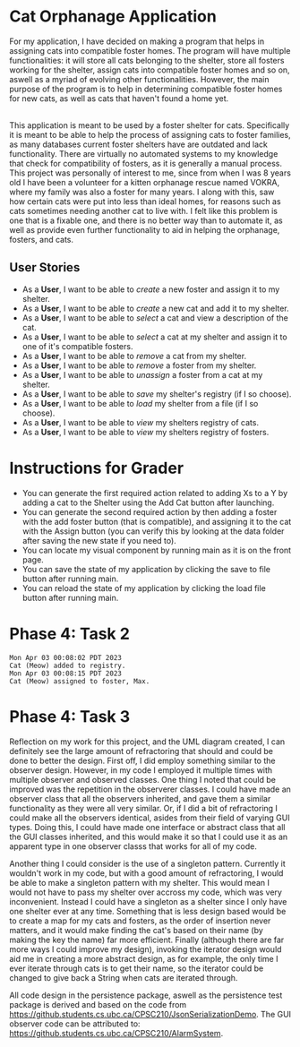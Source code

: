 # Cat Orphanage Application
For my application, I have decided on making a program that helps in assigning cats into compatible
foster homes. The program will have multiple functionalities: it will store all cats belonging to the shelter,
store all fosters working for the shelter, assign cats into compatible foster homes and so on, aswell as a myriad of
evolving other functionalities. However, the main purpose of the program is to help in determining compatible
foster homes for new cats, as well as cats that haven't found a home yet.

<br>
This application is meant to be used by a foster shelter for cats. Specifically it is meant to be able to help the 
process of assigning cats to foster families, as many databases current foster shelters have are outdated and lack
functionality. There are virtually no automated systems to my knowledge that check for compatibility of fosters,
as it is generally a manual process. This project was personally of interest to me, since from when I was 8 years old I 
have been a volunteer for a kitten orphanage rescue named VOKRA, where my family was also a foster for many years.
I along with this, saw how certain cats were put into less than ideal homes, for reasons such as cats sometimes needing
another cat to live with. I felt like this problem is one that is a fixable one, and there is no better way than
to automate it, as well as provide even further functionality to aid in helping the orphanage, fosters, and cats.

## User Stories

* As a **User**, I want to be able to *create* a new foster and assign it to my shelter.
* As a **User**, I want to be able to *create* a new cat and add it to my shelter.
* As a **User**, I want to be able to *select* a cat and view a description of the cat.
* As a **User**, I want to be able to *select* a cat at my shelter and assign it to one of it's compatible fosters.
* As a **User**, I want to be able to *remove* a cat from my shelter.
* As a **User**, I want to be able to *remove* a foster from my shelter.
* As a **User**, I want to be able to *unassign* a foster from a cat at my shelter.
* As a **User**, I want to be able to *save* my shelter's registry (if I so choose).
* As a **User**, I want to be able to *load* my shelter from a file (if I so choose).
* As a **User**, I want to be able to *view* my shelters registry of cats.
* As a **User**, I want to be able to *view* my shelters registry of fosters.

# Instructions for Grader

- You can generate the first required action related to adding Xs to a Y by adding a 
cat to the Shelter using the Add Cat button after launching.
- You can generate the second required action by then adding a foster with the add foster button (that is compatible),
and assigning it to the cat with the Assign button
  (you can verify this by looking at the data folder after saving the new state if you need to).
- You can locate my visual component by running main as it is on the front page.
- You can save the state of my application by clicking the save to file button after running main.
- You can reload the state of my application by clicking the load file button after running main.

# Phase 4: Task 2
```
Mon Apr 03 00:08:02 PDT 2023
Cat (Meow) added to registry.
Mon Apr 03 00:08:15 PDT 2023
Cat (Meow) assigned to foster, Max.
```
# Phase 4: Task 3
Reflection on my work for this project, and the UML diagram created, I can definitely see the large amount of
refractoring that should and could be done to better the design. First off, I did employ something similar to the 
observer design. However, in my code I employed it multiple times with multiple observer and observed classes. One thing
I noted that could be improved was the repetition in the observerer classes. I could have made an observer class that
all the observers inherited, and gave them a similar functionality as they were all very similar. Or, if I did a bit of
refractoring I could make all the observers identical, asides from their field of varying GUI types. Doing this, I could
have made one interface or abstract class that all the GUI classes inherited, and this would make it so that I could
use it as an apparent type in one observer classs that works for all of my code.
<br>

Another thing I could consider is the use of a singleton pattern. Currently it wouldn't work in my code, but with a 
good amount of refractoring, I would be able to make a singleton pattern with my shelter. This would mean I would not
have to pass my shelter over accross my code, which was very inconvenient. Instead I could have a singleton as a shelter
since I only have one shelter ever at any time. Something that is less design based would be to create a map for my 
cats and fosters, as the order of insertion never matters, and it would make finding the cat's based on their name
(by making the key the name) far more efficient. Finally (although there are far more ways I could improve my design),
invoking the iterator design would aid me in creating a more abstract design, as for example, the only time I ever 
iterate through cats is to get their name, so the iterator could be changed to give back a String when cats are
iterated through.


 All code design in the persistence package, aswell as the persistence test package is derived and based on the code
 from https://github.students.cs.ubc.ca/CPSC210/JsonSerializationDemo.
 The GUI observer code can be attributed to: https://github.students.cs.ubc.ca/CPSC210/AlarmSystem.